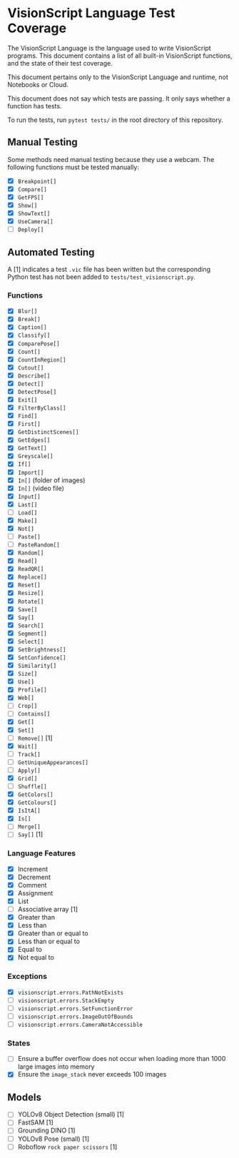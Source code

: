 # VisionScript Language Test Coverage

The VisionScript Language is the language used to write VisionScript programs. This document contains a list of all built-in VisionScript functions, and the state of their test coverage.

This document pertains only to the VisionScript Language and runtime, not Notebooks or Cloud.

This document does not say which tests are passing. It only says whether a function has tests.

To run the tests, run `pytest tests/` in the root directory of this repository.

## Manual Testing

Some methods need manual testing because they use a webcam. The following functions must be tested manually:

- [X] `Breakpoint[]`
- [X] `Compare[]`
- [X] `GetFPS[]`
- [X] `Show[]`
- [X] `ShowText[]`
- [X] `UseCamera[]`
- [ ] `Deploy[]`

## Automated Testing

A [1] indicates a test `.vic` file has been written but the corresponding Python test has not been added to `tests/test_visionscript.py`.

### Functions

- [X] `Blur[]`
- [X] `Break[]`
- [X] `Caption[]`
- [X] `Classify[]`
- [X] `ComparePose[]`
- [X] `Count[]`
- [X] `CountInRegion[]`
- [X] `Cutout[]`
- [X] `Describe[]`
- [X] `Detect[]`
- [X] `DetectPose[]`
- [X] `Exit[]`
- [X] `FilterByClass[]`
- [X] `Find[]`
- [X] `First[]`
- [x] `GetDistinctScenes[]`
- [X] `GetEdges[]`
- [X] `GetText[]`
- [X] `Greyscale[]`
- [X] `If[]`
- [X] `Import[]`
- [X] `In[]` (folder of images)
- [X] `In[]` (video file)
- [X] `Input[]`
- [X] `Last[]`
- [ ] `Load[]`
- [X] `Make[]`
- [X] `Not[]`
- [ ] `Paste[]`
- [ ] `PasteRandom[]`
- [X] `Random[]`
- [X] `Read[]`
- [X] `ReadQR[]`
- [X] `Replace[]`
- [X] `Reset[]`
- [X] `Resize[]`
- [X] `Rotate[]`
- [X] `Save[]`
- [X] `Say[]`
- [X] `Search[]`
- [X] `Segment[]`
- [X] `Select[]`
- [X] `SetBrightness[]`
- [X] `SetConfidence[]`
- [X] `Similarity[]`
- [X] `Size[]`
- [X] `Use[]`
- [X] `Profile[]`
- [X] `Web[]`
- [ ] `Crop[]`
- [ ] `Contains[]`
- [X] `Get[]`
- [X] `Set[]`
- [ ] `Remove[]` [1]
- [X] `Wait[]`
- [ ] `Track[]`
- [ ] `GetUniqueAppearances[]`
- [ ] `Apply[]`
- [X] `Grid[]`
- [ ] `Shuffle[]`
- [X] `GetColors[]`
- [X] `GetColours[]`
- [X] `IsItA[]`
- [X] `Is[]`
- [ ] `Merge[]`
- [ ] `Say[]` [1]

### Language Features

- [X] Increment
- [X] Decrement
- [X] Comment
- [X] Assignment
- [X] List
- [ ] Associative array [1]
- [X] Greater than
- [X] Less than
- [X] Greater than or equal to
- [X] Less than or equal to
- [X] Equal to
- [X] Not equal to

### Exceptions

- [X] `visionscript.errors.PathNotExists`
- [ ] `visionscript.errors.StackEmpty`
- [ ] `visionscript.errors.SetFunctionError`
- [ ] `visionscript.errors.ImageOutOfBounds`
- [ ] `visionscript.errors.CameraNotAccessible`

### States

- [ ] Ensure a buffer overflow does not occur when loading more than 1000 large images into memory
- [X] Ensure the `image_stack` never exceeds 100 images

## Models

- [ ] YOLOv8 Object Detection (small) [1]
- [ ] FastSAM [1]
- [ ] Grounding DINO [1]
- [ ] YOLOv8 Pose (small) [1]
- [ ] Roboflow `rock paper scissors` [1]